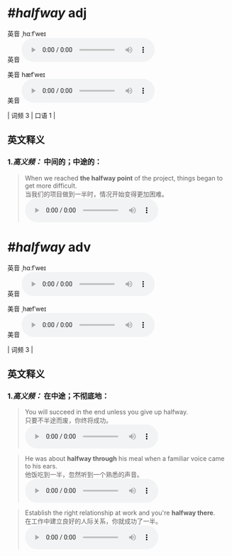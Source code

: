 # ***\#halfway*** adj
英音 ˌhɑːfˈweɪ  
英音
<audio src="./media/halfway-B.aac" controls="controls"></audio>

美音 hæfˈweɪ  
美音
<audio src="./media/halfway.aac" controls="controls"></audio>



| 词频 3 | 口语 1 |  

英文释义
---
### 1.*高义频：* **中间的；中途的：**  

 > When we reached **the halfway point** of the project, things began to get more difficult.  
 > 当我们的项目做到一半时，情况开始变得更加困难。    
<audio src="./media/When we reached the_AAC.aac" controls="controls"></audio>


# ***\#halfway*** adv
英音 ˌhɑːfˈweɪ  
英音
<audio src="./media/halfway-B.aac" controls="controls"></audio>

美音 ˌhæfˈweɪ  
美音
<audio src="./media/halfway.aac" controls="controls"></audio>



| 词频 3 |  

英文释义
---
### 1.*高义频：* **在中途；不彻底地：**  

 > You will succeed in the end unless you give up halfway.  
 > 只要不半途而废，你终将成功。    
<audio src="./media/halfway-2.aac" controls="controls"></audio>

 > He was about **halfway through** his meal when a familiar voice came to his ears.  
 > 他饭吃到一半，忽然听到一个熟悉的声音。    
<audio src="./media/halfway-3.aac" controls="controls"></audio>

 > Establish the right relationship at work and you're **halfway there**.  
 > 在工作中建立良好的人际关系，你就成功了一半。    
<audio src="./media/halfway-4.aac" controls="controls"></audio>


